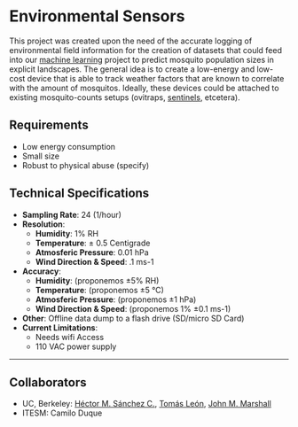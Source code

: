 # Environmental Sensors

This project was created upon the need of the accurate logging of environmental field information for the creation of datasets that could feed into our [machine learning](./MachineLearning.html) project to predict mosquito population sizes in explicit landscapes. The general idea is to create a low-energy and low-cost device that is able to track weather factors that are known to correlate with the amount of mosquitos. Ideally, these devices could be attached to existing mosquito-counts setups (ovitraps, [sentinels](https://www.bg-sentinel.com/), etcetera).

## Requirements

* Low energy consumption
* Small size
* Robust to physical abuse (specify)

## Technical Specifications

* __Sampling Rate__: 24 (1/hour)
* __Resolution__:
  * __Humidity__: 1% RH
  * __Temperature__: ± 0.5 Centigrade
  * __Atmosferic Pressure__: 0.01 hPa
  * __Wind Direction & Speed__: .1 ms-1
* __Accuracy__:
  * __Humidity__: (proponemos ±5% RH)
  * __Temperature__: (proponemos ±5 °C)
  * __Atmosferic Pressure__: (proponemos ±1 hPa)
  * __Wind Direction & Speed__: (proponemos  1% ±0.1 ms-1)
* __Other__: Offline data dump to a flash drive (SD/micro SD Card)
* __Current Limitations__:
  * Needs wifi Access
  * 110 VAC power supply

<hr>

## Collaborators

* UC, Berkeley: <a href="https://chipdelmal.github.io/">Héctor M. Sánchez C.</a>, <a href="https://tomasleon.com/Tomás">Tomás León</a>, <a href="https://www.marshalllab.com/">John M. Marshall</a>
* ITESM: Camilo Duque

<!--
La idea que traemos el desarrollo de micro estaciones basadas en IoT de bajo costo para medición de variables ambientales (tales como humedad, temperatura, presión atmosférica, entre otras), las cuales tengan conectividad vía wifi para el almacenamiento de datos en la nube. Los usos potenciales de estas estaciones son variados y creo que pueden adecuarse al trabajo que ustedes desarrollan, ya que al ser de bajo costo y reducido tamaño, pueden instalarse en lugares urbanos que pueden ir cambiando en el tiempo según el interés del estudio que se este realizando, siendo la única limitante que haya acceso a internet wifi, lo cual, según me comentaste, es coincidente con algunos de los estudios que ustedes desarrollan.

Me gustaría que ustedes como usuarios que requieren la tecnología que estamos trabajando, tomen la iniciativa de los pasos a seguir, sin embargo y a reserva de lo que puedan proponer, sugiero nos compartan las especificaciones de las mediciones que ustedes necesitan, que variables, resolución, rangos, frecuencia de medición, entre otras características, con lo cual nosotros podremos adelantar requerimientos de diseño.-->
